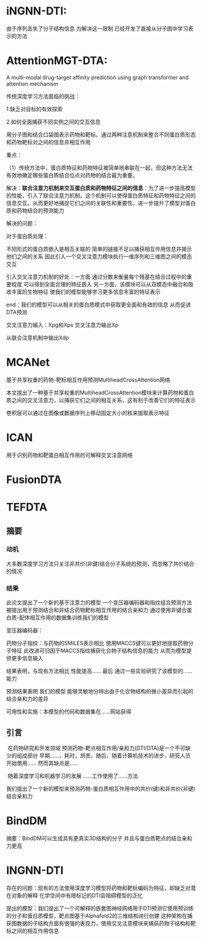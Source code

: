 # iNGNN-DTI:

由于序列丢失了分子结构信息 为解决这一限制 已经开发了直接从分子图中学习表示的方法

# AttentionMGT-DTA: 

A multi-modal drug-target affinity prediction using
graph transformer and attention mechanism

传统深度学习方法面临的挑战：

1.缺乏对目标的有效探索

2.如何全面捕获不同实例之间的交互信息

用分子图和结合口袋图表示药物和靶标。通过两种注意机制来整合不同蛋白质形态和药物靶标对之间的信息并相互作用





重点：

（1）传统方法中，蛋白质特征和药物特征被简单地串联在一起，但这种方法无法有效地确定哪些蛋白质结合位点对药物的结合最为重要。

解决：**联合注意力机制来交互蛋白质和药物特征之间的信息**：为了进一步提高模型的性能，引入了联合注意力机制。这个机制可以使得蛋白质特征和药物特征之间的信息交互，从而更好地捕捉它们之间的关联性和重要性，进一步提升了模型对蛋白质和药物结合的预测能力



解决的问题：

对于蛋白质处理：

不同形式的蛋白质嵌入是相互关联的 简单的链接不足以捕获相互作用信息并揭示他们之间的关系 因此引入一个交叉注意力模块执行一维序列和三维图之间的模态交互

引入交叉注意力机制的好处：一方面 通过分数来衡量每个残基在结合过程中的重要程度 可以得到全面合理的特征嵌入 另一方面，该模块可以从双模态中融合和吸收丰富的生物特征 使我们的模型能够学习更多信息丰富的特征表示

end：我们的模型可以从相关的蛋白质模式中获取更全面和有效的信息 从而促进DTA预测

交叉注意力输入：Xpg和Xps  交叉注意力输出Xp

从联合注意机制中输出Xdp



# MCANet

基于共享权重的药物-靶标相互作用预测MultiheadCrossAttention网络

本文提出了一种基于共享权重的MultiheadCrossAttention模块来计算药物和蛋白质之间的交叉注意力，以捕获它们之间的相互关系，这有利于改善它们的特征表示



卷积层可以通过在图像或数据序列上移动固定大小的核来提取表示特征

# ICAN

用于识别药物和靶蛋白相互作用的可解释交叉注意网络



# FusionDTA





# TEFDTA

## 摘要

### 动机

大多数深度学习方法只关注非共价(非键)结合分子系统的预测，而忽略了共价结合的情况

### 结果

此论文提出了一个新的基于注意力的模型 一个变压器编码器和指纹组合预测方法被提出用于预测结合和非结合药物靶标相互作用的结合亲和力 通过使用非键合蛋白质-配体相互作用的数据集训练我们的模型

变压器编码器：

药物分子指纹：与药物的SMILES表示相比 使用MACCS键可以更好地提取药物分子特征 此改进可归因于MACCS指纹捕获化合物子结构信息的能力 从而为模型提供更多信息输入





结果表明，与现有方法相比 性能提高……     最后 通过一些实验研究了该模型的……能力 

预测结果表明 我们的模型 能够灵敏地分辨出由于化合物结构的微小差异而引起的结合亲和力的差异



可用性和实施：本模型的代码和数据集在……网站获得

## 引言

​       在药物研究和开发领域 预测药物-靶点相互作用/亲和力(DTI/DTA)是一个不可缺少的组成部分 早期……，耗时，昂贵，随后，随着计算机技术的进步，研究人员开始使用…… 然而其缺点是……

​       随着深度学习和机器学习的发展 ……工作使用了……方法 

​       我们提出了一个新的模型来预测药物-蛋白质相互作用中的共价(键)和非共价(非键)结合亲和力



# BindDM

摘要：BindDM可以生成具有更真实3D结构的分子 并且与蛋白质靶点的结合亲和力更高

# INGNN-DTI

存在的问题：现有的方法使用深度学习模型将药物和靶标编码为特征，却缺乏对潜在对象的解释 化学空间中有限标记的DTI会阻碍模型的泛化

提出的模型：我们提出了一个可解释的嵌套图神经网络用于DTI预测它使用预训练的分子和蛋白质模型，靶点图基于Alphafold2的三维结构进行创建 这种架构在捕获图数据的子结构方面有很强的表现力，使用交叉注意模块来捕获药物子结构和靶标之间的相互作用信息
